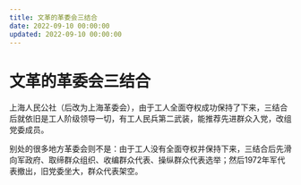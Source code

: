 ```yaml
---
title: 文革的革委会三结合
date: 2022-09-10 00:00:00
updated: 2022-09-10 00:00:00
---
```


# 文革的革委会三结合

上海人民公社（后改为上海革委会），由于工人全面夺权成功保持了下来，三结合后就依旧是工人阶级领导一切，有工人民兵第二武装，能推荐先进群众入党，改组党委成员。

别处的很多地方革委会则不是：由于工人没有全面夺权并保持下来，三结合后先滑向军政府、取缔群众组织、收编群众代表、操纵群众代表选举；然后1972年军代表撤出，旧党委坐大，群众代表架空。
